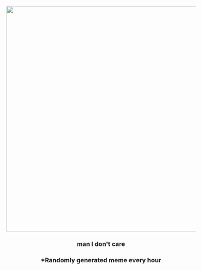 <p align="center">
        <img src="https://i.redd.it/01g1emt1x8r81.jpg" width="600" height="600">
        </p>
        <h3 align="center">man I don't care</h3>
        <h3 align="center">*Randomly generated meme every hour</h3>
    